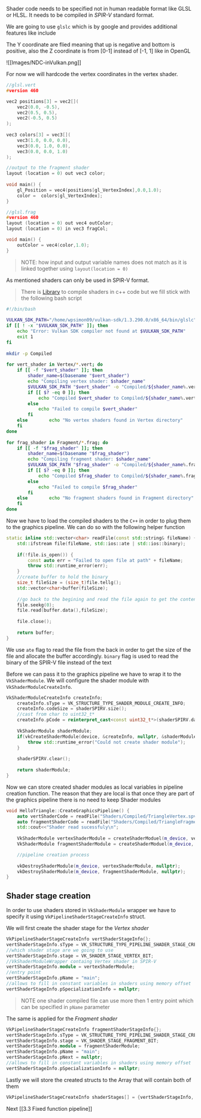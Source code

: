 Shader code needs to be specified not in human readable format like GLSL or HLSL. It needs to be compiled in *SPIR-V* standard format.

We are going to use `glslc` which is by google and provides additional features like include 

The Y coordinate are flied meaning that up is negative and bottom is positive, also the Z coordinate is from [0-1] instead of [-1, 1] like in OpenGL

![[Images/NDC-inVulkan.png]]

For now we will hardcode the vertex coordinates in the vertex shader. 

```c
//glsl.vert 
#version 460  

vec2 positions[3] = vec2[](  
    vec2(0.0, -0.5),  
    vec2(0.5, 0.5),  
    vec2(-0.5, 0.5)  
);  
  
vec3 colors[3] = vec3[](  
    vec3(1.0, 0.0, 0.0),  
    vec3(0.0, 1.0, 0.0),  
    vec3(0.0, 0.0, 1.0)  
);  

//output to the fragment shader 
layout (location = 0) out vec3 color;  
  
void main() {  
    gl_Position = vec4(positions[gl_VertexIndex],0.0,1.0);  
    color =  colors[gl_VertexIndex];  
}
```

```c
//glsl.frag
#version 460  
layout (location = 0) out vec4 outColor;
layout (location = 0) in vec3 fragCol; 

void main() {  
    outColor = vec4(color,1.0);  
}
```
>NOTE: how input and output variable names does not match as it is linked together using `layout(location = 0)`

As mentioned shaders can only be used in SPIR-V format.

>There is [Library](https://github.com/google/shaderc) to compile shaders in c++ code but we fill stick with the following bash script 

```bash
#!/bin/bash  
  
VULKAN_SDK_PATH="/home/wpsimon09/vulkan-sdk/1.3.290.0/x86_64/bin/glslc"  
if [[ ! -x "$VULKAN_SDK_PATH" ]]; then  
    echo "Error: Vulkan SDK compiler not found at $VULKAN_SDK_PATH"  
    exit 1  
fi  
  
mkdir -p Compiled  
  
for vert_shader in Vertex/*.vert; do  
    if [[ -f "$vert_shader" ]]; then  
        shader_name=$(basename "$vert_shader")  
        echo "Compiling vertex shader: $shader_name"  
        $VULKAN_SDK_PATH "$vert_shader" -o "Compiled/${shader_name%.vert}.spv"  
        if [[ $? -eq 0 ]]; then  
            echo "Compiled $vert_shader to Compiled/${shader_name%.vert}"  
        else  
            echo "Failed to compile $vert_shader"  
        fi  
    else        echo "No vertex shaders found in Vertex directory"  
    fi  
done  
  
for frag_shader in Fragment/*.frag; do  
    if [[ -f "$frag_shader" ]]; then  
        shader_name=$(basename "$frag_shader")  
        echo "Compiling fragment shader: $shader_name"  
        $VULKAN_SDK_PATH "$frag_shader" -o "Compiled/${shader_name%.frag}.spv"  
        if [[ $? -eq 0 ]]; then  
            echo "Compiled $frag_shader to Compiled/${shader_name%.frag}.spv"  
        else  
            echo "Failed to compile $frag_shader"  
        fi  
    else        echo "No fragment shaders found in Fragment directory"  
    fi  
done
```

Now we have to load the compiled shaders to the `C++` in order to plug them to the graphics pipeline. We can do so with the following helper function

```c++
static inline std::vector<char> readFile(const std::string& fileName) {  
    std::ifstream file(fileName, std::ios::ate | std::ios::binary);  
  
    if(!file.is_open()) {  
        const auto err = "Failed to open file at path" + fileName;  
        throw std::runtime_error(err);  
    }  
	//create buffer to hold the binary  
	size_t fileSize = (size_t)file.tellg();  
	std::vector<char>buffer(fileSize);  
	  
	//go back to the begining and read the file again to get the content  
	file.seekg(0);  
	file.read(buffer.data(),fileSize);  
	  
	file.close();  
	  
	return buffer;
}
```

We use `ate` flag to read the file from the back in order to get the size of the file and allocate the buffer accordingly. `binary` flag is used to read the binary of the SPIR-V file instead of the text

Before we can pass it to the graphics pipeline we have to wrap it to the `VkShaderModule`. We will configure the shader module with `VkShaderModuleCreateInfo`. 

```c++
VkShaderModuleCreateInfo createInfo;  
    createInfo.sType = VK_STRUCTURE_TYPE_SHADER_MODULE_CREATE_INFO;  
    createInfo.codeSize = shaderSPIRV.size();  
    //cast from char to uint32_t*  
    createInfo.pCode = reinterpret_cast<const uint32_t*>(shaderSPIRV.data());  
  
    VkShaderModule shaderModule;  
    if(vkCreateShaderModule(device, &createInfo, nullptr, &shaderModule) != VK_SUCCESS) {  
        throw std::runtime_error("Could not create shader module");  
    }  
  
    shaderSPIRV.clear();  
  
    return shaderModule;  
}
```

Now we can store created shader modules as local variables in pipeline creation function. The reason that they are local is that once they are part of the graphics pipeline there is no need to keep Shader modules 

```c++
void HelloTriangle::CreateGraphicsPipeline() {  
    auto vertShaderCode = readFile("Shaders/Compiled/TriangleVertex.spv");  
    auto fragmentShaderCode = readFile("Shaders/Compiled/TriangleFragment.spv");  
    std::cout<<"Shader read sucessfuly\n";  
  
    VkShaderModule vertexShaderModule = createShaderModuel(m_device, vertShaderCode);  
    VkShaderModule fragmentShaderModule = createShaderModuel(m_device, fragmentShaderCode);  

	//pipeline creation process 
  
    vkDestroyShaderModule(m_device, vertexShaderModule, nullptr);  
    vkDestroyShaderModule(m_device, fragmentShaderModule, nullptr);  
}
```

## Shader stage creation

In order to use shaders stored in `VkShaderModule` wrapper we have to specify it using `VkPipelineShaderStageCreateInfo` struct. 

We will first create the shader stage for the *Vertex shader* 

```c++
VkPipelineShaderStageCreateInfo vertShaderStageInfo{};  
vertShaderStageInfo.sType = VK_STRUCTURE_TYPE_PIPELINE_SHADER_STAGE_CREATE_INFO;  
//which shader stage are we going to use 
vertShaderStageInfo.stage = VK_SHADER_STAGE_VERTEX_BIT;
//VkShaderModuleWrapper containg Vertex shader in SPIR-V
vertShaderStageInfo.module = vertexShaderModule;  
//entry point 
vertShaderStageInfo.pName = "main";
//allows to fill in constant variables in shaders using memory offset 
vertShaderStageInfo.pSpecializationInfo = nullptr;
```
>NOTE one shader compiled file can use more then 1 entry point which can be specified in `pName` parameter 

The same is applied for the *Fragment shader*

```c++
VkPipelineShaderStageCreateInfo fragmentShaderStageInfo{};  
vertShaderStageInfo.sType = VK_STRUCTURE_TYPE_PIPELINE_SHADER_STAGE_CREATE_INFO;  
vertShaderStageInfo.stage = VK_SHADER_STAGE_FRAGMENT_BIT;  
vertShaderStageInfo.module = fragmentShaderModule;  
vertShaderStageInfo.pName = "main";  
vertShaderStageInfo.pNext = nullptr;  
//allows to fill in constant variables in shaders using memory offset  
vertShaderStageInfo.pSpecializationInfo = nullptr;
```

Lastly we will store the created structs to the Array that will contain both of them

```c++
VkPipelineShaderStageCreateInfo shaderStages[] = {vertShaderStageInfo, fragmentShaderStageInfo};
```

Next [[3.3 Fixed function pipeline]]
